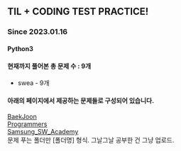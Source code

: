## TIL + CODING TEST PRACTICE!
### Since 2023.01.16
#### Python3
#### 현재까지 풀어본 총 문제 수 : 9개
- swea - 9개

#### 아래의 페이지에서 제공하는 문제들로 구성되어 있습니다.
[BaekJoon](https://www.acmicpc.net/)  
[Programmers](https://programmers.co.kr/)  
[Samsung_SW_Academy](https://swexpertacademy.com/main/main.do)  
문제 푸는 폴더만  [폴더명] 형식.
그날그날 공부한 건 그냥 업로드.
